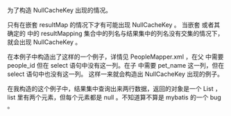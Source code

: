 为了构造 NullCacheKey 出现的情况。

只有在嵌套 resultMap 的情况下才有可能出现 NullCacheKey 。
当嵌套 <resultMap/> 或者其 <result/> 确定的 <resultMap/> 中的 resultMapping 
集合中的列名与结果集中的列名没有交集的情况下，就会出现 NullCacheKey 。

在本例子中构造出了这样的一个例子，详情见 PeopleMapper.xml ，在父 <resultMap/> 中需要 people_id 但在 select 语句中没有这一列。在子 <resultMap/> 中需要 pet_name 这一列，但在 select 语句中也没有这一列。
这样一来就会构造出 NullCacheKey 出现的例子。

在我构造的这个例子中，结果集中查询出来两行数据，返回的对象是一个 List ，list 里有两个元素，但每个元素都是 null 。不知道算不算是 mybatis 的一个 bug 。